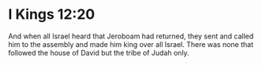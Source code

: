# I Kings 12:20

And when all Israel heard that Jeroboam had returned, they sent and called him to the assembly and made him king over all Israel. There was none that followed the house of David but the tribe of Judah only.
